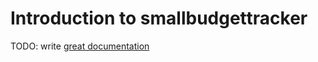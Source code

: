 # Introduction to smallbudgettracker

TODO: write [great documentation](http://jacobian.org/writing/great-documentation/what-to-write/)
